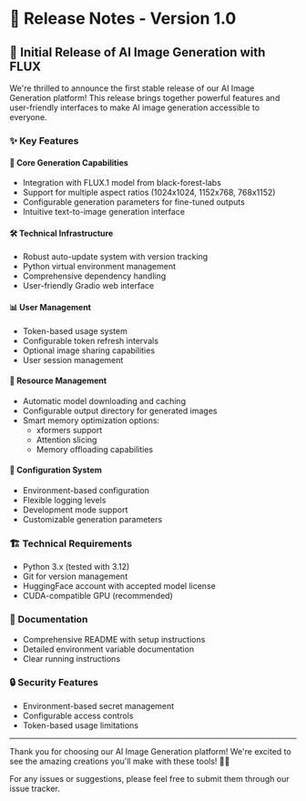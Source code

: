 # 🚀 Release Notes - Version 1.0

## 🌟 Initial Release of AI Image Generation with FLUX

We're thrilled to announce the first stable release of our AI Image Generation platform! This release brings together powerful features and user-friendly interfaces to make AI image generation accessible to everyone.

### ✨ Key Features

#### 🎨 Core Generation Capabilities
- Integration with FLUX.1 model from black-forest-labs
- Support for multiple aspect ratios (1024x1024, 1152x768, 768x1152)
- Configurable generation parameters for fine-tuned outputs
- Intuitive text-to-image generation interface

#### 🛠️ Technical Infrastructure
- Robust auto-update system with version tracking
- Python virtual environment management
- Comprehensive dependency handling
- User-friendly Gradio web interface

#### 📊 User Management
- Token-based usage system
- Configurable token refresh intervals
- Optional image sharing capabilities
- User session management

#### 💾 Resource Management
- Automatic model downloading and caching
- Configurable output directory for generated images
- Smart memory optimization options:
  - xformers support
  - Attention slicing
  - Memory offloading capabilities

#### 🔧 Configuration System
- Environment-based configuration
- Flexible logging levels
- Development mode support
- Customizable generation parameters

### 🏗️ Technical Requirements
- Python 3.x (tested with 3.12)
- Git for version management
- HuggingFace account with accepted model license
- CUDA-compatible GPU (recommended)

### 📝 Documentation
- Comprehensive README with setup instructions
- Detailed environment variable documentation
- Clear running instructions

### 🔒 Security Features
- Environment-based secret management
- Configurable access controls
- Token-based usage limitations

---

Thank you for choosing our AI Image Generation platform! We're excited to see the amazing creations you'll make with these tools! 🎨✨

For any issues or suggestions, please feel free to submit them through our issue tracker.
